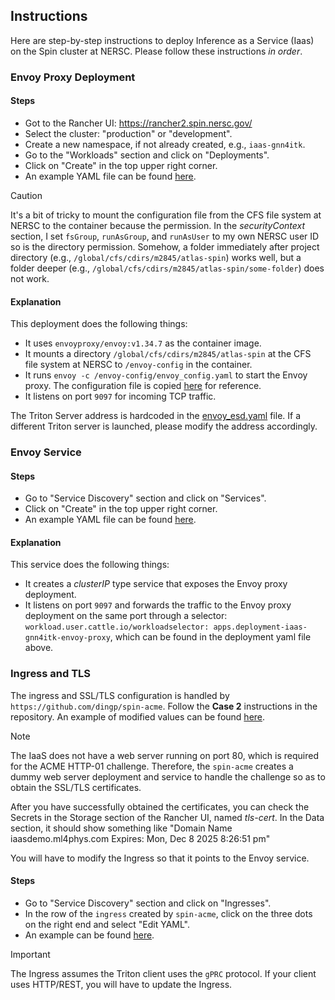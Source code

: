 ## Instructions
Here are step-by-step instructions to deploy Inference as a Service (Iaas) on the Spin cluster at NERSC. Please follow these instructions *in order*.

### Envoy Proxy Deployment

#### Steps
* Got to the Rancher UI: https://rancher2.spin.nersc.gov/
* Select the cluster: "production" or "development".
* Create a new namespace, if not already created, e.g., `iaas-gnn4itk`.
* Go to the "Workloads" section and click on "Deployments".
* Click on "Create" in the top upper right corner.
* An example YAML file can be found [here](1.0-envoy-proxy/envoy-proxy.yaml).

> [!CAUTION]
> It's a bit of tricky to mount the configuration file from the CFS file system at NERSC to the container because the permission.
> In the *securityContext* section, I set `fsGroup`, `runAsGroup`, and `runAsUser` to my own NERSC user ID so is the directory permission.
> Somehow, a folder immediately after project directory (e.g., `/global/cfs/cdirs/m2845/atlas-spin`) works well, but a folder deeper (e.g., `/global/cfs/cdirs/m2845/atlas-spin/some-folder`) does not work.

#### Explanation
This deployment does the following things:
* It uses `envoyproxy/envoy:v1.34.7` as the container image.
* It mounts a directory `/global/cfs/cdirs/m2845/atlas-spin` at the CFS file system at NERSC to `/envoy-config` in the container.
* It runs `envoy -c /envoy-config/envoy_config.yaml` to start the Envoy proxy. The configuration file is copied [here](1.0-envoy-proxy/envoy_config.yaml) for reference.
* It listens on port `9097` for incoming TCP traffic.

The Triton Server address is hardcoded in the [envoy_esd.yaml](1.0-envoy-proxy/envoy_config.yaml) file. If a different Triton server is launched, please modify the address accordingly.


### Envoy Service

#### Steps
* Go to "Service Discovery" section and click on "Services".
* Click on "Create" in the top upper right corner.
* An example YAML file can be found [here](2.0-envoy-service/envoy-service.yaml).


#### Explanation
This service does the following things:
* It creates a _clusterIP_ type service that exposes the Envoy proxy deployment.
* It listens on port `9097` and forwards the traffic to the Envoy proxy deployment on the same port through a selector: `workload.user.cattle.io/workloadselector: apps.deployment-iaas-gnn4itk-envoy-proxy`, which can be found in the deployment yaml file above.

### Ingress and TLS
The ingress and SSL/TLS configuration is handled by `https://github.com/dingp/spin-acme`. Follow the **Case 2** instructions in the repository. An example of modified values can be found [here](3.0-ingress/values-local.yaml).

> [!NOTE]
> The IaaS does not have a web server running on port 80, which is required for the ACME HTTP-01 challenge.
> Therefore, the `spin-acme` creates a dummy web server deployment and service to handle the challenge so as to obtain the SSL/TLS certificates.

After you have successfully obtained the certificates, you can check the Secrets in the Storage section of the Rancher UI, named _tls-cert_. In the Data section, it should show something like "Domain Name iaasdemo.ml4phys.com
Expires: Mon, Dec 8 2025  8:26:51 pm"

You will have to modify the Ingress so that it points to the Envoy service.

#### Steps
* Go to "Service Discovery" section and click on "Ingresses".
* In the row of the `ingress` created by `spin-acme`, click on the three dots on the right end and select "Edit YAML".
* An example can be found [here](3.0-ingress/ingress.yaml).


> [!IMPORTANT]
> The Ingress assumes the Triton client uses the `gPRC` protocol. If your client uses HTTP/REST, you will have to update the Ingress.



